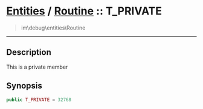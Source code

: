 # [Entities](entities.md) / [Routine](entities-Routine.md) :: T_PRIVATE
 > im\debug\entities\Routine
____

## Description
This is a private member

## Synopsis
```php
public T_PRIVATE = 32768
```
